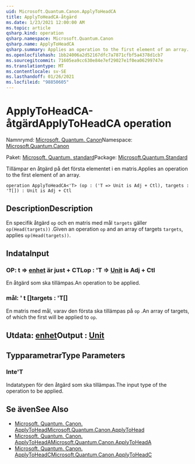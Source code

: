 ```yaml
---
uid: Microsoft.Quantum.Canon.ApplyToHeadCA
title: ApplyToHeadCA-åtgärd
ms.date: 1/23/2021 12:00:00 AM
ms.topic: article
qsharp.kind: operation
qsharp.namespace: Microsoft.Quantum.Canon
qsharp.name: ApplyToHeadCA
qsharp.summary: Applies an operation to the first element of an array.
ms.openlocfilehash: 1bb24006a2d52167dfc7a7871cfbf5a4378d1cb7
ms.sourcegitcommit: 71605ea9cc630e84e7ef29027e1f0ea06299747e
ms.translationtype: MT
ms.contentlocale: sv-SE
ms.lasthandoff: 01/26/2021
ms.locfileid: "98850605"
---
```

# <a name="applytoheadca-operation"></a><span data-ttu-id="a9133-102">ApplyToHeadCA-åtgärd</span><span class="sxs-lookup"><span data-stu-id="a9133-102">ApplyToHeadCA operation</span></span>

<span data-ttu-id="a9133-103">Namnrymd: [Microsoft. Quantum. Canon](xref:Microsoft.Quantum.Canon)</span><span class="sxs-lookup"><span data-stu-id="a9133-103">Namespace: [Microsoft.Quantum.Canon](xref:Microsoft.Quantum.Canon)</span></span>

<span data-ttu-id="a9133-104">Paket: [Microsoft. Quantum. standard](https://nuget.org/packages/Microsoft.Quantum.Standard)</span><span class="sxs-lookup"><span data-stu-id="a9133-104">Package: [Microsoft.Quantum.Standard](https://nuget.org/packages/Microsoft.Quantum.Standard)</span></span>


<span data-ttu-id="a9133-105">Tillämpar en åtgärd på det första elementet i en matris.</span><span class="sxs-lookup"><span data-stu-id="a9133-105">Applies an operation to the first element of an array.</span></span>

```qsharp
operation ApplyToHeadCA<'T> (op : ('T => Unit is Adj + Ctl), targets : 'T[]) : Unit is Adj + Ctl
```


## <a name="description"></a><span data-ttu-id="a9133-106">Description</span><span class="sxs-lookup"><span data-stu-id="a9133-106">Description</span></span>

<span data-ttu-id="a9133-107">En specifik åtgärd `op` och en matris med mål `targets` gäller `op(Head(targets))` .</span><span class="sxs-lookup"><span data-stu-id="a9133-107">Given an operation `op` and an array of targets `targets`, applies `op(Head(targets))`.</span></span>

## <a name="input"></a><span data-ttu-id="a9133-108">Indata</span><span class="sxs-lookup"><span data-stu-id="a9133-108">Input</span></span>

### <a name="op--t--unit--is-adj--ctl"></a><span data-ttu-id="a9133-109">OP: t => [enhet](xref:microsoft.quantum.lang-ref.unit)  är just + CTL</span><span class="sxs-lookup"><span data-stu-id="a9133-109">op : 'T => [Unit](xref:microsoft.quantum.lang-ref.unit)  is Adj + Ctl</span></span>

<span data-ttu-id="a9133-110">En åtgärd som ska tillämpas.</span><span class="sxs-lookup"><span data-stu-id="a9133-110">An operation to be applied.</span></span>


### <a name="targets--t"></a><span data-ttu-id="a9133-111">mål: ' t []</span><span class="sxs-lookup"><span data-stu-id="a9133-111">targets : 'T[]</span></span>

<span data-ttu-id="a9133-112">En matris med mål, varav den första ska tillämpas på `op` .</span><span class="sxs-lookup"><span data-stu-id="a9133-112">An array of targets, of which the first will be applied to `op`.</span></span>



## <a name="output--unit"></a><span data-ttu-id="a9133-113">Utdata: [enhet](xref:microsoft.quantum.lang-ref.unit)</span><span class="sxs-lookup"><span data-stu-id="a9133-113">Output : [Unit](xref:microsoft.quantum.lang-ref.unit)</span></span>



## <a name="type-parameters"></a><span data-ttu-id="a9133-114">Typparametrar</span><span class="sxs-lookup"><span data-stu-id="a9133-114">Type Parameters</span></span>

### <a name="t"></a><span data-ttu-id="a9133-115">Inte</span><span class="sxs-lookup"><span data-stu-id="a9133-115">'T</span></span>

<span data-ttu-id="a9133-116">Indatatypen för den åtgärd som ska tillämpas.</span><span class="sxs-lookup"><span data-stu-id="a9133-116">The input type of the operation to be applied.</span></span>

## <a name="see-also"></a><span data-ttu-id="a9133-117">Se även</span><span class="sxs-lookup"><span data-stu-id="a9133-117">See Also</span></span>

- [<span data-ttu-id="a9133-118">Microsoft. Quantum. Canon. ApplyToHead</span><span class="sxs-lookup"><span data-stu-id="a9133-118">Microsoft.Quantum.Canon.ApplyToHead</span></span>](xref:Microsoft.Quantum.Canon.ApplyToHead)
- [<span data-ttu-id="a9133-119">Microsoft. Quantum. Canon. ApplyToHeadA</span><span class="sxs-lookup"><span data-stu-id="a9133-119">Microsoft.Quantum.Canon.ApplyToHeadA</span></span>](xref:Microsoft.Quantum.Canon.ApplyToHeadA)
- [<span data-ttu-id="a9133-120">Microsoft. Quantum. Canon. ApplyToHeadC</span><span class="sxs-lookup"><span data-stu-id="a9133-120">Microsoft.Quantum.Canon.ApplyToHeadC</span></span>](xref:Microsoft.Quantum.Canon.ApplyToHeadC)